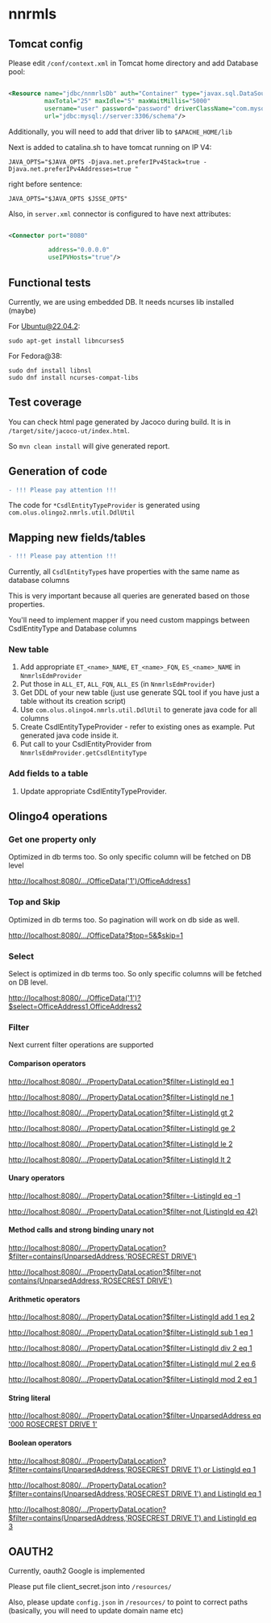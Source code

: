 # nnrmls

## Tomcat config

Please edit `/conf/context.xml` in Tomcat home directory and add Database pool:

```xml

<Resource name="jdbc/nnmrlsDb" auth="Container" type="javax.sql.DataSource"
          maxTotal="25" maxIdle="5" maxWaitMillis="5000"
          username="user" password="password" driverClassName="com.mysql.cj.jdbc.Driver"
          url="jdbc:mysql://server:3306/schema"/>

```

Additionally, you will need to add that driver lib to `$APACHE_HOME/lib`

Next is added to catalina.sh to have tomcat running on IP V4:

```shell
JAVA_OPTS="$JAVA_OPTS -Djava.net.preferIPv4Stack=true -Djava.net.preferIPv4Addresses=true "

```

right before sentence:

```shell
JAVA_OPTS="$JAVA_OPTS $JSSE_OPTS"
```

Also, in `server.xml` connector is configured to have next attributes:

```xml

<Connector port="8080"

           address="0.0.0.0"
           useIPVHosts="true"/>

```

## Functional tests

Currently, we are using embedded DB. It needs ncurses lib installed (maybe)

For Ubuntu@22.04.2:

```shell
sudo apt-get install libncurses5
```

For Fedora@38:

```shell
sudo dnf install libnsl
sudo dnf install ncurses-compat-libs
```

## Test coverage

You can check html page generated by Jacoco during build. It is in `/target/site/jacoco-ut/index.html`.

So `mvn clean install` will give generated report.

## Generation of code

```diff
- !!! Please pay attention !!!
```

The code for `*CsdlEntityTypeProvider` is generated using `com.olus.olingo2.nmrls.util.DdlUtil`

## Mapping new fields/tables

```diff
- !!! Please pay attention !!!
```

Currently, all `CsdlEntityType`s have properties with the same name as database columns

This is very important because all queries are generated based on those properties.

You'll need to implement mapper if you need custom mappings between CsdlEntityType and Database columns

### New table

1) Add appropriate `ET_<name>_NAME`, `ET_<name>_FQN`, `ES_<name>_NAME` in `NnmrlsEdmProvider`
2) Put those in `ALL_ET`, `ALL_FQN`, `ALL_ES` (in `NnmrlsEdmProvider`)
3) Get DDL of your new table (just use generate SQL tool if you have just a table without its creation script)
4) Use `com.olus.olingo4.nmrls.util.DdlUtil` to generate java code for all columns
5) Create CsdlEntityTypeProvider - refer to existing ones as example. Put generated java code inside it.
6) Put call to your CsdlEntityProvider from `NnmrlsEdmProvider.getCsdlEntityType`

### Add fields to a table

1) Update appropriate CsdlEntityTypeProvider.

## Olingo4 operations

### Get one property only

Optimized in db terms too. So only specific column will be fetched on DB level

[http://localhost:8080/.../OfficeData('1')/OfficeAddress1]()

### Top and Skip

Optimized in db terms too. So pagination will work on db side as well.

[http://localhost:8080/.../OfficeData?$top=5&$skip=1]()

### Select

Select is optimized in db terms too. So only specific columns will be fetched on DB level.

[http://localhost:8080/.../OfficeData('1')?$select=OfficeAddress1,OfficeAddress2]()

### Filter

Next current filter operations are supported

#### Comparison operators

[http://localhost:8080/.../PropertyDataLocation?$filter=ListingId eq 1]()

[http://localhost:8080/.../PropertyDataLocation?$filter=ListingId ne 1]()

[http://localhost:8080/.../PropertyDataLocation?$filter=ListingId gt 2]()

[http://localhost:8080/.../PropertyDataLocation?$filter=ListingId ge 2]()

[http://localhost:8080/.../PropertyDataLocation?$filter=ListingId le 2]()

[http://localhost:8080/.../PropertyDataLocation?$filter=ListingId lt 2]()

#### Unary operators

[http://localhost:8080/.../PropertyDataLocation?$filter=-ListingId eq -1]()

[http://localhost:8080/.../PropertyDataLocation?$filter=not (ListingId eq 42)]()

#### Method calls and strong binding unary not

[http://localhost:8080/.../PropertyDataLocation?$filter=contains(UnparsedAddress,'ROSECREST DRIVE')]()

[http://localhost:8080/.../PropertyDataLocation?$filter=not contains(UnparsedAddress,'ROSECREST DRIVE')]()

#### Arithmetic operators

[http://localhost:8080/.../PropertyDataLocation?$filter=ListingId add 1 eq 2]()

[http://localhost:8080/.../PropertyDataLocation?$filter=ListingId sub 1 eq 1]()

[http://localhost:8080/.../PropertyDataLocation?$filter=ListingId div 2 eq 1]()

[http://localhost:8080/.../PropertyDataLocation?$filter=ListingId mul 2 eq 6]()

[http://localhost:8080/.../PropertyDataLocation?$filter=ListingId mod 2 eq 1]()

#### String literal

[http://localhost:8080/.../PropertyDataLocation?$filter=UnparsedAddress eq '000 ROSECREST DRIVE 1']()

#### Boolean operators

[http://localhost:8080/.../PropertyDataLocation?$filter=contains(UnparsedAddress,'ROSECREST DRIVE 1') or ListingId eq 1]()

[http://localhost:8080/.../PropertyDataLocation?$filter=contains(UnparsedAddress,'ROSECREST DRIVE 1') and ListingId eq 1]()

[http://localhost:8080/.../PropertyDataLocation?$filter=contains(UnparsedAddress,'ROSECREST DRIVE 1') and ListingId eq 3]()

## OAUTH2
Currently, oauth2 Google is implemented

Please put file client_secret.json into `/resources/`

Also, please update `config.json` in `/resources/` to point to correct paths (basically, you will need to update domain name etc)